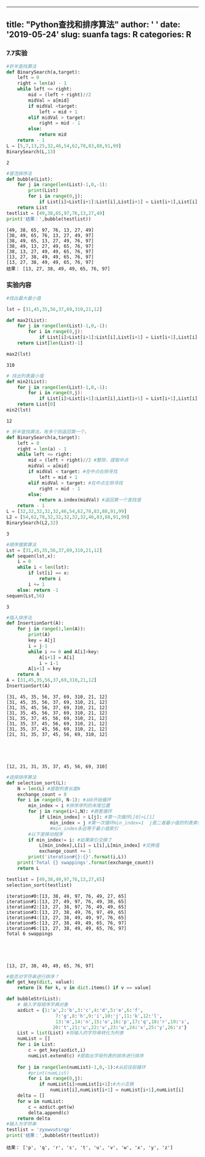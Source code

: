 
---
title: "Python查找和排序算法"
author: ' '
date: '2019-05-24'
slug: suanfa
tags: R
categories: R
---

### 7.7实验


```python
#折半查找算法
def BinarySearch(a,target):
    left = 0
    right = len(a) - 1
    while left <= right:
        mid = (left + right)//2
        midVal = a[mid]
        if midVal <target:
            left = mid + 1
        elif midVal > target:
            right = mid - 1
        else:
            return mid
    return - 1
L = [5,7,13,25,32,46,54,62,78,83,88,91,99]
BinarySearch(L,13)
```




    2




```python
#冒泡排序法
def bubble(List):
    for j in range(len(List)-1,0,-1):
        print(List)
        for i in range(0,j):
            if List[i]>List[i+1]:List[i],List[i+1] = List[i+1],List[i]
    return List
testlist = [49,38,65,97,76,13,27,49]
print('结果：',bubble(testlist))
```

    [49, 38, 65, 97, 76, 13, 27, 49]
    [38, 49, 65, 76, 13, 27, 49, 97]
    [38, 49, 65, 13, 27, 49, 76, 97]
    [38, 49, 13, 27, 49, 65, 76, 97]
    [38, 13, 27, 49, 49, 65, 76, 97]
    [13, 27, 38, 49, 49, 65, 76, 97]
    [13, 27, 38, 49, 49, 65, 76, 97]
    结果： [13, 27, 38, 49, 49, 65, 76, 97]
    

### 实验内容


```python
#找出最大最小值

lst = [31,45,35,56,37,69,310,21,12]

def max2(List):
    for j in range(len(List)-1,0,-1):
        for i in range(0,j):
            if List[i]>List[i+1]:List[i],List[i+1] = List[i+1],List[i]
    return List[len(List)-1]

max2(lst)        

```




    310




```python
# 找出列表最小值
def min2(List):
    for j in range(len(List)-1,0,-1):
        for i in range(0,j):
            if List[i]>List[i+1]:List[i],List[i+1] = List[i+1],List[i]
    return List[0]
min2(lst) 
```




    12




```python
# 折半查找算法，有多个则返回第一个。
def BinarySearch(a,target):
    left = 0
    right = len(a) - 1
    while left <= right:
        mid = (left + right)//2 #整除，提取中点
        midVal = a[mid]
        if midVal < target: #在中点右侧寻找
            left = mid + 1
        elif midVal > target: #在中点左侧寻找
            right = mid - 1
        else:
            return a.index(midVal) #返回第一个查找值
    return - 1
L = [32,32,32,32,32,46,54,62,78,83,88,91,99]
L2 = [54,62,78,32,32,32,32,32,46,83,88,91,99]
BinarySearch(L2,32)
```




    3




```python
#顺序搜索算法
Lst = [31,45,35,56,37,69,310,21,12]
def sequen(lst,x):
    i = 0
    while i < len(lst):
        if lst[i] == x:
            return i
        i += 1
    else: return -1
sequen(Lst,56)
```




    3




```python
#插入排序法
def InsertionSort(A):
    for j in range(1,len(A)):
        print(A)
        key = A[j]
        i = j-1
        while i >= 0 and A[i]>key:
            A[i+1] = A[i]
            i = i-1
        A[i+1] = key
    return A
A = [31,45,35,56,37,69,310,21,12]
InsertionSort(A)
```

    [31, 45, 35, 56, 37, 69, 310, 21, 12]
    [31, 45, 35, 56, 37, 69, 310, 21, 12]
    [31, 35, 45, 56, 37, 69, 310, 21, 12]
    [31, 35, 45, 56, 37, 69, 310, 21, 12]
    [31, 35, 37, 45, 56, 69, 310, 21, 12]
    [31, 35, 37, 45, 56, 69, 310, 21, 12]
    [31, 35, 37, 45, 56, 69, 310, 21, 12]
    [21, 31, 35, 37, 45, 56, 69, 310, 12]
    




    [12, 21, 31, 35, 37, 45, 56, 69, 310]




```python
#选择排序算法
def selection_sort(L):
    N = len(L) #提取列表长度N
    exchange_count = 0
    for i in range(0, N-1): #从0开始循环
        min_index = i #排序序列的末尾位置
        for j in range(i+1,N): #嵌套循环
            if L[min_index] > L[j]: #第一次循环L[0]>L[1] 
                min_index = j #第一次循环min_index=1  j是二者最小值的列表索引。   
                #min_index永远等于最小值索引
        #以下是移动程序
        if min_index!= i: #如果索引交换了
            L[min_index],L[i] = L[i],L[min_index] #交换值
            exchange_count += 1
        print('iteration#{}:{}'.format(i,L))
    print('Total {} swappings'.format(exchange_count))
    return L

testlist = [49,38,49,97,76,13,27,65]
selection_sort(testlist)
```

    iteration#0:[13, 38, 49, 97, 76, 49, 27, 65]
    iteration#1:[13, 27, 49, 97, 76, 49, 38, 65]
    iteration#2:[13, 27, 38, 97, 76, 49, 49, 65]
    iteration#3:[13, 27, 38, 49, 76, 97, 49, 65]
    iteration#4:[13, 27, 38, 49, 49, 97, 76, 65]
    iteration#5:[13, 27, 38, 49, 49, 65, 76, 97]
    iteration#6:[13, 27, 38, 49, 49, 65, 76, 97]
    Total 6 swappings
    




    [13, 27, 38, 49, 49, 65, 76, 97]




```python
#能否对字符串进行排序？
def get_key(dict, value):
    return [k for k, v in dict.items() if v == value]

def bubbleStr(List):
    # 输入字母顺序字典对象
    azdict = {1:'a',2:'b',3:'c',4:'d',5:'e',6:'f',
                  7:'g',8:'h',9:'i',10:'j',11:'k',12:'l',
                  13:'m',14:'n',15:'o',16:'p',17:'q',18:'r',19:'s',
                 20:'t',21:'u',22:'v',23:'w',24:'x',25:'y',26:'z'}   
    List = list(List) #将输入的字符串转化为列表
    numList = []
    for i in List:
        c = get_key(azdict,i)
        numList.extend(c) #提取出字母列表的排序进行排序
        
    for j in range(len(numList)-1,0,-1):#从后往前循环
        #print(numList)
        for i in range(0,j):
            if numList[i]>numList[i+1]:#大小互换
                numList[i],numList[i+1] = numList[i+1],numList[i]
    delta = []
    for w in numList:
        c = azdict.get(w)
        delta.append(c)
    return delta
#输入为字符串
testlist = 'zyxwvutsrqp'
print('结果：',bubbleStr(testlist))
```

    结果： ['p', 'q', 'r', 's', 't', 'u', 'v', 'w', 'x', 'y', 'z']
    

